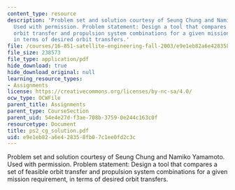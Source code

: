 ```yaml
---
content_type: resource
description: 'Problem set and solution courtesy of Seung Chung and Namiko Yamamoto.
  Used with permission. Problem statement: Design a tool that compares a set of feasible
  orbit transfer and propulsion system combinations for a given mission requirement,
  in terms of desired orbit transfers.'
file: /courses/16-851-satellite-engineering-fall-2003/e9e1eb82a6e428358fb07c1ee0fd2c3c_ps2_cg_solution.pdf
file_size: 238573
file_type: application/pdf
hide_download: true
hide_download_original: null
learning_resource_types:
- Assignments
license: https://creativecommons.org/licenses/by-nc-sa/4.0/
ocw_type: OCWFile
parent_title: Assignments
parent_type: CourseSection
parent_uid: 54e4e27d-f3ae-708b-3759-0e244c163c0f
resourcetype: Document
title: ps2_cg_solution.pdf
uid: e9e1eb82-a6e4-2835-8fb0-7c1ee0fd2c3c
---
```

Problem set and solution courtesy of Seung Chung and Namiko Yamamoto. Used with permission. Problem statement: Design a tool that compares a set of feasible orbit transfer and propulsion system combinations for a given mission requirement, in terms of desired orbit transfers.